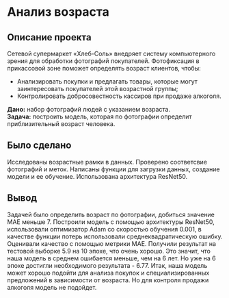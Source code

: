 # Анализ возраста

## Описание проекта
Сетевой супермаркет «Хлеб-Соль» внедряет систему компьютерного зрения для обработки фотографий покупателей. Фотофиксация в прикассовой зоне поможет определять возраст клиентов, чтобы:
* Анализировать покупки и предлагать товары, которые могут заинтересовать покупателей этой возрастной группы;
* Контролировать добросовестность кассиров при продаже алкоголя.  

**Дано:** набор фотографий людей с указанием возраста.  
**Задача:** построить модель, которая по фотографии определит приблизительный возраст человека. 


## Было сделано
Исследованы возрастные рамки в данных. Проверено соответсвие фотографий и меток. Написаны функции для загрузки данных, создание модели и ее обучение. Использована архитектура  ResNet50.

## Вывод
Задачей было определить возраст по фотографии, добиться значение MAE меньше 7.
Построили модель с помощью архитектуры ResNet50, использовали оптимизатор Adam со скоростью обучения 0.001, в качестве функции потерь использовали среднеквадратическую ошибку. Оценивали качество с помощью метрики MAE. Получили результат на тестовой выборке 5.9 на 10 эпохе, что очень хорошо. Это значит, что наша модель в среднем ошибается меньше, чем на 6 лет. Но уже на 6 эпохе достигли необходимого результата - 6.77.
Итак, наша модель может хорошо подойти для анализа покупок и специализированных предложений в зависимости от возраста. Но для контроля продажи алкоголя модель не подойдет.
